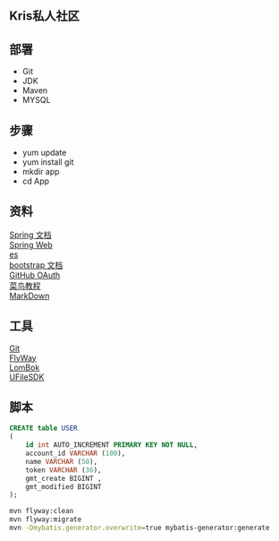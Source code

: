 ## Kris私人社区
## 部署
- Git
- JDK
- Maven
- MYSQL
## 步骤
- yum update
- yum install git
- mkdir app
- cd App

## 资料
[Spring 文档](https://spring.io/guides)  
[Spring Web](https://spring.io/guides/gs/serving-web-content/)  
[es](http://elasticsearch.cn/explore/)  
[bootstrap 文档](https://v3.bootcss.com/getting-started/)  
[GitHub OAuth](https://docs.github.com/en/developers/apps/building-oauth-apps)  
[菜鸟教程](https://www.runoob.com/java/java-tutorial.html)  
[MarkDown](https://pandao.github.io/editor.md/)
## 工具
[Git](https://git-scm.com/download)  
[FlyWay](https://flywaydb.org/)  
[LomBok](https://projectlombok.org/features/all)  
[UFileSDK](https://cloud.tencent.com/document/product/436/35217)     

## 脚本
```sql
CREATE table USER
(
    id int AUTO_INCREMENT PRIMARY KEY NOT NULL,
    account_id VARCHAR (100),
    name VARCHAR (50),
    token VARCHAR (36),
    gmt_create BIGINT ,
    gmt_modified BIGINT
);
```
```bash
mvn flyway:clean
mvn flyway:migrate
mvn -Dmybatis.generator.overwrite=true mybatis-generator:generate
```
